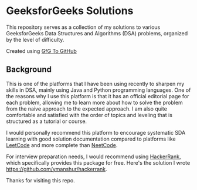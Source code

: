 # GeeksforGeeks Solutions

This repository serves as a collection of my solutions to various GeeksforGeeks Data Structures and Algorithms (DSA) problems, organized by the level of difficulty.

Created using [GfG To GitHub](https://github.com/AtharvaNanavate/GfG-To-GitHub)

## Background

This is one of the platforms that I have been using recently to sharpen my skills in DSA, mainly using Java and Python programming languages. One of the reasons why I use this platform is that it has an official editorial page for each problem, allowing me to learn more about how to solve the problem from the naive approach to the expected approach. I am also quite comfortable and satisfied with the order of topics and leveling that is structured as a tutorial or course.

I would personally recommend this platform to encourage systematic SDA learning with good solution documentation compared to platforms like [LeetCode](https://leetcode.com) and more complete than [NeetCode](https://neetcode.io).

For interview preparation needs, I would recommend using [HackerRank](https://hackerrank.com/), which specifically provides this package for free. Here's the solution I wrote https://github.com/ymanshur/hackerrank.

Thanks for visiting this repo.
